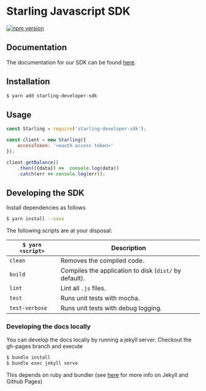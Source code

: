 # Starling Javascript SDK 
[![npm version](https://badge.fury.io/js/starling-developer-sdk.svg)](https://badge.fury.io/js/starling-developer-sdk)
## Documentation

The documentation for our SDK can be found <a href="https://starlingbank.github.io/starling-developer-sdk/">here</a>.


## Installation

```bash
$ yarn add starling-developer-sdk
```

## Usage

```javascript
const Starling = require('starling-developer-sdk');

const client = new Starling({
    accessToken: '<oauth access token>'
});

client.getBalance()
    .then(({data}) =>  console.log(data))
    .catch(err => console.log(err));
```

## Developing the SDK

Install dependencies as follows

```bash
$ yarn install --save
```

The following scripts are at your disposal:

|`$ yarn <script>` | Description |
|------------------|-----------|
|`clean`|Removes the compiled code.|
|`build`|Compiles the application to disk (`dist/` by default).|
|`lint`|Lint all `.js` files.|
|`test`|Runs unit tests with mocha.|
|`test-verbose`|Runs unit tests with debug logging.|

### Developing the docs locally

You can develop the docs locally by running a jekyll server. Checkout the gh-pages branch and execute

```bash
$ bundle install
$ bundle exec jekyll serve
```

This depends on ruby and bundler (see <a href="https://help.github.com/articles/setting-up-your-github-pages-site-locally-with-jekyll/"> here</a> for more info on Jekyll and Github Pages)
